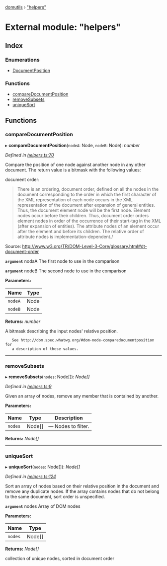 [domutils](../README.md) › ["helpers"](_helpers_.md)

# External module: "helpers"

## Index

### Enumerations

* [DocumentPosition](../enums/_helpers_.documentposition.md)

### Functions

* [compareDocumentPosition](_helpers_.md#comparedocumentposition)
* [removeSubsets](_helpers_.md#removesubsets)
* [uniqueSort](_helpers_.md#uniquesort)

## Functions

###  compareDocumentPosition

▸ **compareDocumentPosition**(`nodeA`: Node, `nodeB`: Node): *number*

*Defined in [helpers.ts:70](https://github.com/fb55/domutils/blob/6bff23a/src/helpers.ts#L70)*

Compare the position of one node against another node in any other document.
The return value is a bitmask with the following values:

document order:
> There is an ordering, document order, defined on all the nodes in the
> document corresponding to the order in which the first character of the
> XML representation of each node occurs in the XML representation of the
> document after expansion of general entities. Thus, the document element
> node will be the first node. Element nodes occur before their children.
> Thus, document order orders element nodes in order of the occurrence of
> their start-tag in the XML (after expansion of entities). The attribute
> nodes of an element occur after the element and before its children. The
> relative order of attribute nodes is implementation-dependent./

Source:
http://www.w3.org/TR/DOM-Level-3-Core/glossary.html#dt-document-order

**`argument`** nodaA The first node to use in the comparison

**`argument`** nodeB The second node to use in the comparison

**Parameters:**

Name | Type |
------ | ------ |
`nodeA` | Node |
`nodeB` | Node |

**Returns:** *number*

A bitmask describing the input nodes' relative position.

       See http://dom.spec.whatwg.org/#dom-node-comparedocumentposition for
       a description of these values.

___

###  removeSubsets

▸ **removeSubsets**(`nodes`: Node[]): *Node[]*

*Defined in [helpers.ts:9](https://github.com/fb55/domutils/blob/6bff23a/src/helpers.ts#L9)*

Given an array of nodes, remove any member that is contained by another.

**Parameters:**

Name | Type | Description |
------ | ------ | ------ |
`nodes` | Node[] | — Nodes to filter.  |

**Returns:** *Node[]*

___

###  uniqueSort

▸ **uniqueSort**(`nodes`: Node[]): *Node[]*

*Defined in [helpers.ts:124](https://github.com/fb55/domutils/blob/6bff23a/src/helpers.ts#L124)*

Sort an array of nodes based on their relative position in the document and
remove any duplicate nodes. If the array contains nodes that do not belong
to the same document, sort order is unspecified.

**`argument`** nodes Array of DOM nodes

**Parameters:**

Name | Type |
------ | ------ |
`nodes` | Node[] |

**Returns:** *Node[]*

collection of unique nodes, sorted in document order
